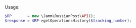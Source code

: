 Usage:

```php
$RP       = new \Jamm\RussianPost\API();
$response = $RP->getOperationsHistory($tracking_number);
```

